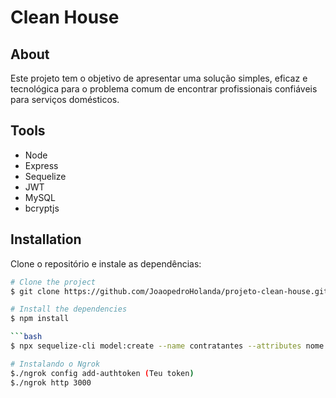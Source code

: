 # Clean House

## About

Este projeto tem o objetivo de apresentar uma solução simples, eficaz e tecnológica para o problema comum de encontrar profissionais confiáveis para serviços domésticos.

## Tools

- Node
- Express
- Sequelize
- JWT
- MySQL
- bcryptjs

## Installation

Clone o repositório e instale as dependências:

```bash
# Clone the project
$ git clone https://github.com/JoaopedroHolanda/projeto-clean-house.git

# Install the dependencies
$ npm install

```bash
$ npx sequelize-cli model:create --name contratantes --attributes nome:string,email:string,senha:string,nota:float,UF:string,cidade:string,cep:string,rua:string,numero:string,complemento:string

# Instalando o Ngrok
$./ngrok config add-authtoken (Teu token)
$./ngrok http 3000

